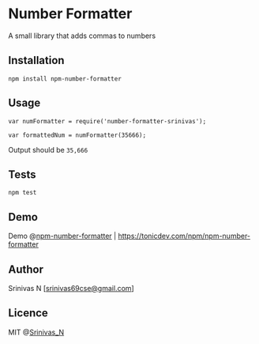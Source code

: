 Number Formatter
=========

A small library that adds commas to numbers

## Installation

  `npm install npm-number-formatter`

## Usage

    var numFormatter = require('number-formatter-srinivas');

    var formattedNum = numFormatter(35666);
  
  
  Output should be `35,666`


## Tests

  `npm test`

## Demo
Demo @[npm-number-formatter](https://tonicdev.com/npm/npm-number-formatter)
| https://tonicdev.com/npm/npm-number-formatter

## Author
Srinivas N [srinivas69cse@gmail.com]

## Licence
MIT @[Srinivas_N](srinivasnarayansetty.com/)

